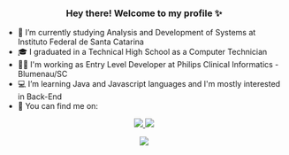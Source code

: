 ### <p align="center">Hey there! Welcome to my profile ✨</p>

<!--
**sarahCamargo/sarahCamargo** is a ✨ _special_ ✨ repository because its `README.md` (this file) appears on your GitHub profile.-->
<p align="center>">
  <ul>
    <li>📕 I’m currently studying Analysis and Development of Systems at Instituto Federal de Santa Catarina</li>
    <li>🎓 I graduated in a Technical High School as a Computer Technician</li>
    <li>👩‍💻 I'm working as Entry Level Developer at Philips Clinical Informatics - Blumenau/SC</li>
    <li>💻 I’m learning Java and Javascript languages and I'm mostly interested in Back-End</li>
    <li>📌 You can find me on:</li>
  </ul>
</p>
<p align="center">
  <a href='https://www.linkedin.com/in/sarah-carolina-camargo/' target="_blank">
    <img src="https://img.shields.io/badge/LinkedIn-0077B5?style=for-the-badge&logo=linkedin&logoColor=white"/>
  </a>
  <a href='https://www.instagram.com/sarah.ccamargo/' target="_blank">
    <img src="https://img.shields.io/badge/Instagram-E4405F?style=for-the-badge&logo=instagram&logoColor=white"/>
  </a>
</p>

<p align="center">
  <a href="https://github.com/sarahCamargo/github-readme-stats">
    <img src="https://github-readme-stats.vercel.app/api/top-langs/?username=sarahCamargo&layout=compact" />
  </a>
</p>
